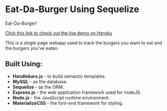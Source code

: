# Eat-Da-Burger Using Sequelize 
Eat-Da-Burger! 

[Click this link to check out the live demo on Heroku](https://fierce-taiga-38892.herokuapp.com/)

This is a single page webapp used to track the burgers you want to eat and the burgers you've eaten. 

## Built Using: 

  * **Handlebars.js** - to build semantic templates.
  * **MySQL** - as the database. 
  * **Sequelize** - as the ORM.
  * **Express.js** - the web application framework used for nodeJS.
  * **Node.js** - the JavaScript runtime environment.
  * **MaterializeCSS** - the font-end framework for styling.

